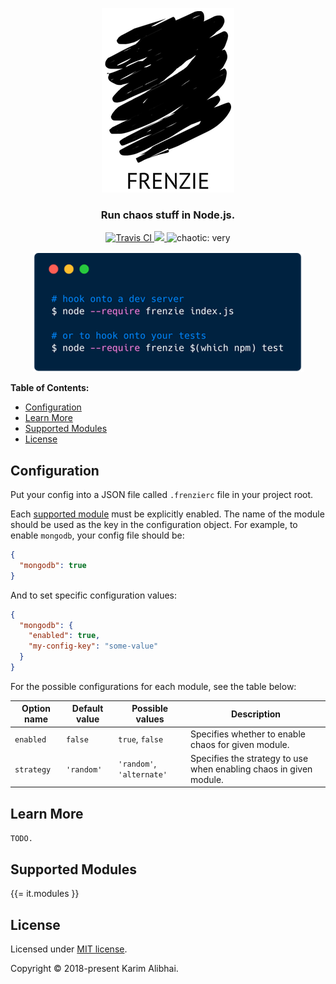 <p align="center">
  <img src=".github/logo.png" alt="FRENZIE">
</p>

<h3 align="center">Run chaos stuff in Node.js.</h3>

<p align="center">
  <a href="https://travis-ci.com/karimsa/frenzie">
    <img src="https://travis-ci.com/karimsa/frenzie.svg?token=bynzkcTP4XciV8soPs5e&branch=master" alt="Travis CI">
  </a>

  <a href="https://codecov.io/gh/karimsa/frenzie">
    <img src="https://codecov.io/gh/karimsa/frenzie/branch/master/graph/badge.svg?token=ZXBEfOj82y" />
  </a>

  <img src="https://img.shields.io/badge/chaotic-very-red.svg" alt="chaotic: very">
</p>

<p align="center">
  <img src=".github/demo.png" alt="node --require frenzie index.js">
</p>

**Table of Contents:**

 - [Configuration](#configuration)
 - [Learn More](#learn-more)
 - [Supported Modules](#supported-modules)
 - [License](#license)

## Configuration

Put your config into a JSON file called `.frenzierc` file in your project root.

Each [supported module](#supported-modules) must be explicitly enabled. The name of
the module should be used as the key in the configuration object. For example, to enable
`mongodb`, your config file should be:

```json
{
  "mongodb": true
}
```

And to set specific configuration values:

```json
{
  "mongodb": {
    "enabled": true,
    "my-config-key": "some-value"
  }
}
```

For the possible configurations for each module, see the table below:

| Option name | Default value | Possible values       | Description                                         |
|-------------|---------------|-----------------------|-----------------------------------------------------|
| `enabled`   | `false`       | `true`, `false`       | Specifies whether to enable chaos for given module. |
| `strategy`  | `'random'`    | `'random'`, `'alternate'` | Specifies the strategy to use when enabling chaos in given module. |

## Learn More

`TODO.`

## Supported Modules

{{= it.modules }}

## License

Licensed under [MIT license](LICENSE.md).

Copyright &copy; 2018-present Karim Alibhai.
